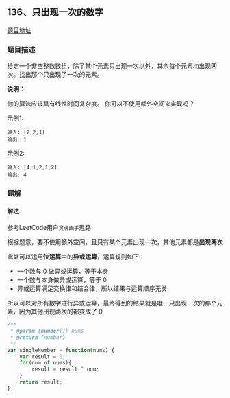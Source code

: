 ## 136、只出现一次的数字

[题目地址](https://leetcode-cn.com/problems/single-number/submissions/)

### 题目描述
给定一个非空整数数组，除了某个元素只出现一次以外，其余每个元素均出现两次。找出那个只出现了一次的元素。

**说明：**

你的算法应该具有线性时间复杂度。 你可以不使用额外空间来实现吗？

示例1:

```
输入: [2,2,1]
输出: 1
```

示例2:

```
输入: [4,1,2,1,2]
输出: 4
```



### 题解

#### 解法

参考LeetCode用户`灵魂画手`思路

根据题意，要不使用额外空间，且只有某个元素出现一次，其他元素都是**出现两次**

此处可以运用**位运算**中的**异或运算**，运算规则如下：
- 一个数与 0 做异或运算，等于本身
- 一个数与本身做异或运算，等于 0 
- 异或运算满足交换律和结合律，所以结果与运算顺序无关

所以可以对所有数字进行异或运算，最终得到的结果就是唯一只出现一次的那个元素，因为其他出现两次的都变成了 0 

```javascript
/**
 * @param {number[]} nums
 * @return {number}
 */
var singleNumber = function(nums) {
    var result = 0;
    for(num of nums){
        result = result ^ num;
    }
    return result;
};
```